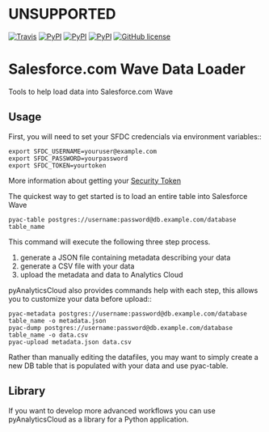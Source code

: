 UNSUPPORTED
==============

[![Travis](https://img.shields.io/travis/heroku/pyAnalyticsCloud.svg)](https://travis-ci.org/heroku/pyAnalyticsCloud)
[![PyPI](https://img.shields.io/pypi/implementation/pyAnalyticsCloud.svg)](https://pypi.python.org/pypi/pyAnalyticsCloud)
[![PyPI](https://img.shields.io/pypi/pyversions/pyAnalyticsCloud.svg)](https://pypi.python.org/pypi/pyAnalyticsCloud)
[![PyPI](https://img.shields.io/pypi/implementation/pyAnalyticsCloud.svg)](https://pypi.python.org/pypi/pyAnalyticsCloud)
[![GitHub license](https://img.shields.io/github/license/heroku/pyAnalyticsCloud.svg)](https://github.com/heroku/pyAnalyticsCloud)


Salesforce.com Wave Data Loader
======================================
Tools to help load data into Salesforce.com Wave

Usage
--------
First, you will need to set your SFDC credencials via environment variables::

    export SFDC_USERNAME=youruser@example.com
    export SFDC_PASSWORD=yourpassword
    export SFDC_TOKEN=yourtoken

More information about getting your [Security Token](https://help.salesforce.com/apex/HTViewHelpDoc?id=user_security_token.htm)

The quickest way to get started is to load an entire table into Salesforce Wave

    pyac-table postgres://username:password@db.example.com/database table_name

This command will execute the following three step process.

  1. generate a JSON file containing metadata describing your data
  2. generate a CSV file with your data
  3. upload the metadata and data to Analytics Cloud

pyAnalyticsCloud also provides commands help with each step, this allows you to customize your data before upload::

    pyac-metadata postgres://username:password@db.example.com/database table_name -o metadata.json
    pyac-dump postgres://username:password@db.example.com/database table_name -o data.csv
    pyac-upload metadata.json data.csv

Rather than manually editing the datafiles, you may want to simply create a new DB table that is populated with your data and use pyac-table.

Library
---------
If you want to develop more advanced workflows you can use pyAnalyticsCloud as a library for a Python application.
